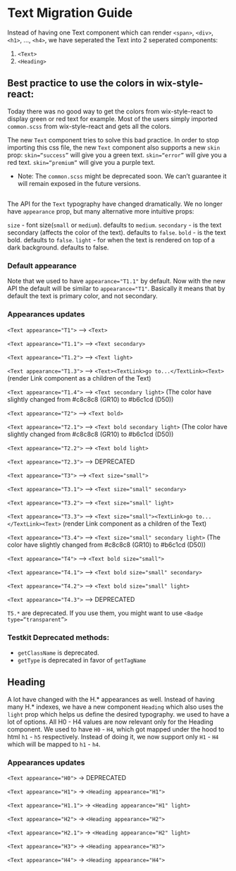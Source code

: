 # Text Migration Guide

Instead of having one Text component which can render `<span>`, `<div>`, `<h1>`, ..., `<h4>`, we have seperated the Text into 2 seperated components:

1. `<Text>`
2. `<Heading>`

## Best practice to use the colors in wix-style-react:
Today there was no good way to get the colors from wix-style-react to display green or red text for example.
Most of the users simply imported `common.scss` from wix-style-react and gets all the colors.

The new `Text` component tries to solve this bad practice. In order to stop importing this css file, the new `Text` component also supports a new `skin` prop:
`skin=“success”` will give you a green text.
`skin=“error”` will give you a red text.
`skin=“premium”` will give you a purple text.

* Note: The `common.scss` might be deprecated soon. We can’t guarantee it will remain exposed in the future versions.  

## <Text>
The API for the `Text` typography have changed dramatically.
We no longer have `appearance` prop, but many alternative more intuitive props:

`size` - font size(`small` or `medium`). defaults to `medium`.
`secondary` - is the text secondary (affects the color of the text). defaults to `false`.
`bold` - is the text bold. defaults to `false`.
`light` - for when the text is rendered on top of a dark background. defaults to false.

### Default appearance
Note that we used to have `appearance="T1.1"` by default. Now with the new API the default will be similar to `appearance="T1"`. Basically it means that by default the text is primary color, and not secondary.

### Appearances updates
`<Text appearance="T1">` --> `<Text>`

`<Text appearance="T1.1">` --> `<Text secondary>`

`<Text appearance="T1.2">` —> `<Text light>`

`<Text appearance="T1.3">` —> `<Text><TextLink>go to...</TextLink><Text>` (render Link component as a children of the Text)

`<Text appearance="T1.4">` —> `<Text secondary light>` (The color have slightly changed from #c8c8c8 (GR10) to #b6c1cd (D50))



`<Text appearance="T2">` --> `<Text bold>`

`<Text appearance="T2.1">` --> `<Text bold secondary light>` (The color have slightly changed from #c8c8c8 (GR10) to #b6c1cd (D50))

`<Text appearance="T2.2">` —> `<Text bold light>`

`<Text appearance="T2.3">` —> DEPRECATED



`<Text appearance="T3">` --> `<Text size="small">`

`<Text appearance="T3.1">` --> `<Text size="small" secondary>`

`<Text appearance="T3.2">` —> `<Text size="small" light>`

`<Text appearance="T3.3">` —> `<Text size="small"><TextLink>go to...</TextLink><Text>` (render Link component as a children of 
the Text)

`<Text appearance="T3.4">` —> `<Text size="small" secondary light>` (The color have slightly changed from #c8c8c8 (GR10) to 
#b6c1cd (D50))


`<Text appearance="T4">` --> `<Text bold size="small">`

`<Text appearance="T4.1">` --> `<Text bold size="small" secondary>`

`<Text appearance="T4.2">` —> `<Text bold size="small" light>`

`<Text appearance="T4.3">` —> DEPRECATED



`T5.*` are deprecated. If you use them, you might want to use `<Badge type=“transparent”>`

### Testkit Deprecated methods:
- `getClassName` is deprecated.
- `getType` is deprecated in favor of `getTagName`

## Heading
A lot have changed with the H.* appearances as well. Instead of having many H.* indexes, we have a new component `Heading` which also uses the `light` prop which helps us define the desired typography.
we used to have a lot of options. All H0 - H4 values are now relevant only for the Heading component.
We used to have `H0` - `H4`, which got mapped under the hood to html `h1` - `h5` respectively. Instead of doing it, we now support only `H1` - `H4` which will be mapped to `h1` - `h4`.

### Appearances updates
`<Text appearance="H0">` -> DEPRECATED

`<Text appearance="H1">` -> `<Heading appearance="H1">`

`<Text appearance="H1.1">` -> `<Heading appearance="H1" light>`

`<Text appearance="H2">` -> `<Heading appearance="H2">`

`<Text appearance="H2.1">` -> `<Heading appearance="H2" light>`

`<Text appearance="H3">` -> `<Heading appearance="H3">`

`<Text appearance="H4">` -> `<Heading appearance="H4">`
